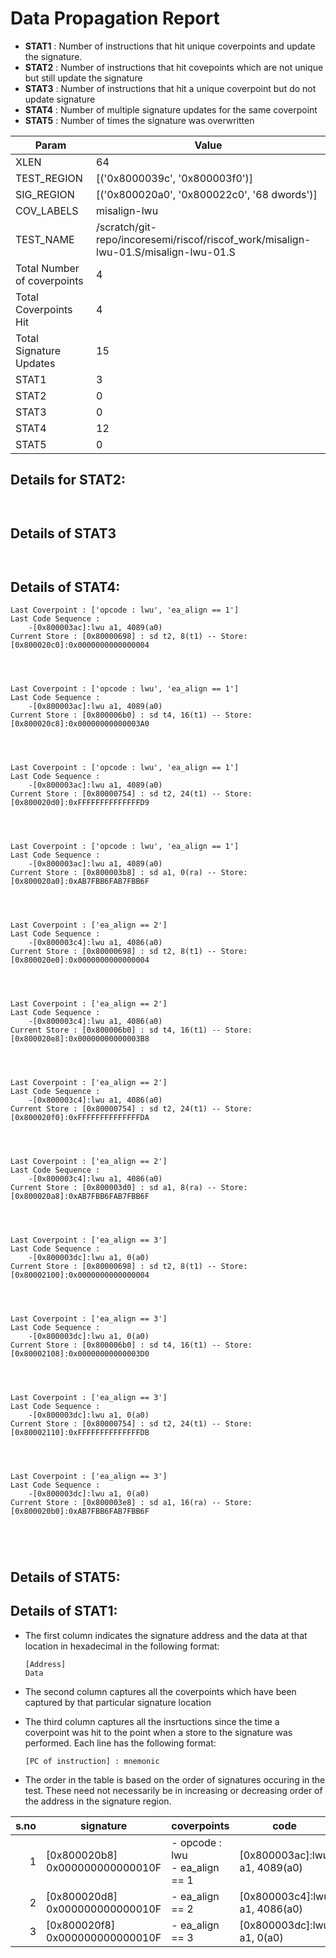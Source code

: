 
# Data Propagation Report

- **STAT1** : Number of instructions that hit unique coverpoints and update the signature.
- **STAT2** : Number of instructions that hit covepoints which are not unique but still update the signature
- **STAT3** : Number of instructions that hit a unique coverpoint but do not update signature
- **STAT4** : Number of multiple signature updates for the same coverpoint
- **STAT5** : Number of times the signature was overwritten

| Param                     | Value    |
|---------------------------|----------|
| XLEN                      | 64      |
| TEST_REGION               | [('0x8000039c', '0x800003f0')]      |
| SIG_REGION                | [('0x800020a0', '0x800022c0', '68 dwords')]      |
| COV_LABELS                | misalign-lwu      |
| TEST_NAME                 | /scratch/git-repo/incoresemi/riscof/riscof_work/misalign-lwu-01.S/misalign-lwu-01.S    |
| Total Number of coverpoints| 4     |
| Total Coverpoints Hit     | 4      |
| Total Signature Updates   | 15      |
| STAT1                     | 3      |
| STAT2                     | 0      |
| STAT3                     | 0     |
| STAT4                     | 12     |
| STAT5                     | 0     |

## Details for STAT2:

```


```

## Details of STAT3

```


```

## Details of STAT4:

```
Last Coverpoint : ['opcode : lwu', 'ea_align == 1']
Last Code Sequence : 
	-[0x800003ac]:lwu a1, 4089(a0)
Current Store : [0x80000698] : sd t2, 8(t1) -- Store: [0x800020c0]:0x0000000000000004




Last Coverpoint : ['opcode : lwu', 'ea_align == 1']
Last Code Sequence : 
	-[0x800003ac]:lwu a1, 4089(a0)
Current Store : [0x800006b0] : sd t4, 16(t1) -- Store: [0x800020c8]:0x00000000000003A0




Last Coverpoint : ['opcode : lwu', 'ea_align == 1']
Last Code Sequence : 
	-[0x800003ac]:lwu a1, 4089(a0)
Current Store : [0x80000754] : sd t2, 24(t1) -- Store: [0x800020d0]:0xFFFFFFFFFFFFFFD9




Last Coverpoint : ['opcode : lwu', 'ea_align == 1']
Last Code Sequence : 
	-[0x800003ac]:lwu a1, 4089(a0)
Current Store : [0x800003b8] : sd a1, 0(ra) -- Store: [0x800020a0]:0xAB7FBB6FAB7FBB6F




Last Coverpoint : ['ea_align == 2']
Last Code Sequence : 
	-[0x800003c4]:lwu a1, 4086(a0)
Current Store : [0x80000698] : sd t2, 8(t1) -- Store: [0x800020e0]:0x0000000000000004




Last Coverpoint : ['ea_align == 2']
Last Code Sequence : 
	-[0x800003c4]:lwu a1, 4086(a0)
Current Store : [0x800006b0] : sd t4, 16(t1) -- Store: [0x800020e8]:0x00000000000003B8




Last Coverpoint : ['ea_align == 2']
Last Code Sequence : 
	-[0x800003c4]:lwu a1, 4086(a0)
Current Store : [0x80000754] : sd t2, 24(t1) -- Store: [0x800020f0]:0xFFFFFFFFFFFFFFDA




Last Coverpoint : ['ea_align == 2']
Last Code Sequence : 
	-[0x800003c4]:lwu a1, 4086(a0)
Current Store : [0x800003d0] : sd a1, 8(ra) -- Store: [0x800020a8]:0xAB7FBB6FAB7FBB6F




Last Coverpoint : ['ea_align == 3']
Last Code Sequence : 
	-[0x800003dc]:lwu a1, 0(a0)
Current Store : [0x80000698] : sd t2, 8(t1) -- Store: [0x80002100]:0x0000000000000004




Last Coverpoint : ['ea_align == 3']
Last Code Sequence : 
	-[0x800003dc]:lwu a1, 0(a0)
Current Store : [0x800006b0] : sd t4, 16(t1) -- Store: [0x80002108]:0x00000000000003D0




Last Coverpoint : ['ea_align == 3']
Last Code Sequence : 
	-[0x800003dc]:lwu a1, 0(a0)
Current Store : [0x80000754] : sd t2, 24(t1) -- Store: [0x80002110]:0xFFFFFFFFFFFFFFDB




Last Coverpoint : ['ea_align == 3']
Last Code Sequence : 
	-[0x800003dc]:lwu a1, 0(a0)
Current Store : [0x800003e8] : sd a1, 16(ra) -- Store: [0x800020b0]:0xAB7FBB6FAB7FBB6F





```

## Details of STAT5:



## Details of STAT1:

- The first column indicates the signature address and the data at that location in hexadecimal in the following format: 
  ```
  [Address]
  Data
  ```

- The second column captures all the coverpoints which have been captured by that particular signature location

- The third column captures all the insrtuctions since the time a coverpoint was
  hit to the point when a store to the signature was performed. Each line has
  the following format:
  ```
  [PC of instruction] : mnemonic
  ```
- The order in the table is based on the order of signatures occuring in the
  test. These need not necessarily be in increasing or decreasing order of the
  address in the signature region.

|s.no|            signature             |              coverpoints              |               code               |
|---:|----------------------------------|---------------------------------------|----------------------------------|
|   1|[0x800020b8]<br>0x000000000000010F|- opcode : lwu<br> - ea_align == 1<br> |[0x800003ac]:lwu a1, 4089(a0)<br> |
|   2|[0x800020d8]<br>0x000000000000010F|- ea_align == 2<br>                    |[0x800003c4]:lwu a1, 4086(a0)<br> |
|   3|[0x800020f8]<br>0x000000000000010F|- ea_align == 3<br>                    |[0x800003dc]:lwu a1, 0(a0)<br>    |
